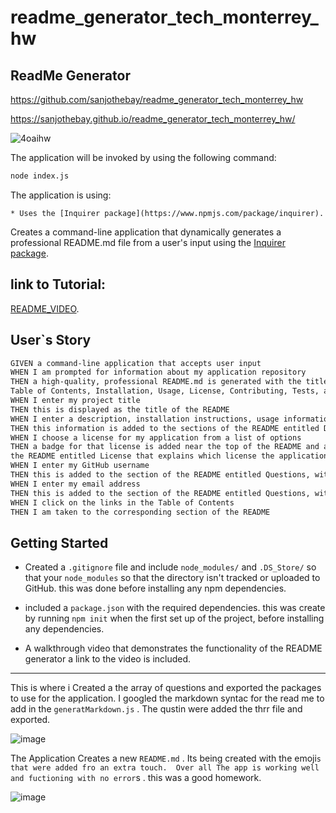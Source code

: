 # readme_generator_tech_monterrey_hw
## ReadMe Generator 

https://github.com/sanjothebay/readme_generator_tech_monterrey_hw

https://sanjothebay.github.io/readme_generator_tech_monterrey_hw/

![4oaihw](https://user-images.githubusercontent.com/67298961/100557286-ca318880-326d-11eb-8d35-a338e893d585.gif)

The application will be invoked by using the following command:

```bash
node index.js
```

The application is using:

	* Uses the [Inquirer package](https://www.npmjs.com/package/inquirer).

Creates a command-line application that dynamically generates a professional README.md file from a user's input using the 
[Inquirer package](https://www.npmjs.com/package/inquirer).

## link to Tutorial:

[README_VIDEO](https://drive.google.com/file/d/11avNbP3QwY9SoOUd4Bo_iZJjLBO6HaWK/view?usp=sharing).


## User`s Story

```md
GIVEN a command-line application that accepts user input
WHEN I am prompted for information about my application repository
THEN a high-quality, professional README.md is generated with the title of my project and sections entitled Description, 
Table of Contents, Installation, Usage, License, Contributing, Tests, and Questions
WHEN I enter my project title
THEN this is displayed as the title of the README
WHEN I enter a description, installation instructions, usage information, contribution guidelines, and test instructions
THEN this information is added to the sections of the README entitled Description, Installation, Usage, Contributing, and Tests
WHEN I choose a license for my application from a list of options
THEN a badge for that license is added near the top of the README and a notice is added to the section of 
the README entitled License that explains which license the application is covered under
WHEN I enter my GitHub username
THEN this is added to the section of the README entitled Questions, with a link to my GitHub profile
WHEN I enter my email address
THEN this is added to the section of the README entitled Questions, with instructions on how to reach me with additional questions
WHEN I click on the links in the Table of Contents
THEN I am taken to the corresponding section of the README
```

## Getting Started

* Created a `.gitignore` file and include `node_modules/` and `.DS_Store/` so that your `node_modules` so that the directory isn't tracked or uploaded to GitHub. 
this was done before installing any npm dependencies.

* included a `package.json` with the required dependencies. this was create by running `npm init` when the first set up of the project, before installing any dependencies.

* A walkthrough video that demonstrates the functionality of the README generator a link to the video is included.

 ---
 
This is where i Created a the array of questions and exported the packages to use for the application.
I googled the markdown syntac for the read me to add in the `generatMarkdown.js` .
The qustin were added the thrr file and exported.

![image](https://user-images.githubusercontent.com/67298961/100557640-11b91400-3270-11eb-9e71-cf0bf7a6eb0f.png)


The Application Creates a new `README.md` . Its being created with the emoji`s that were added fro an extra touch. 
Over all The app is working well and fuctioning with no error`s . this was a good homework. 

![image](https://user-images.githubusercontent.com/67298961/100557837-221dbe80-3271-11eb-8c7c-7beaad495e17.png)
